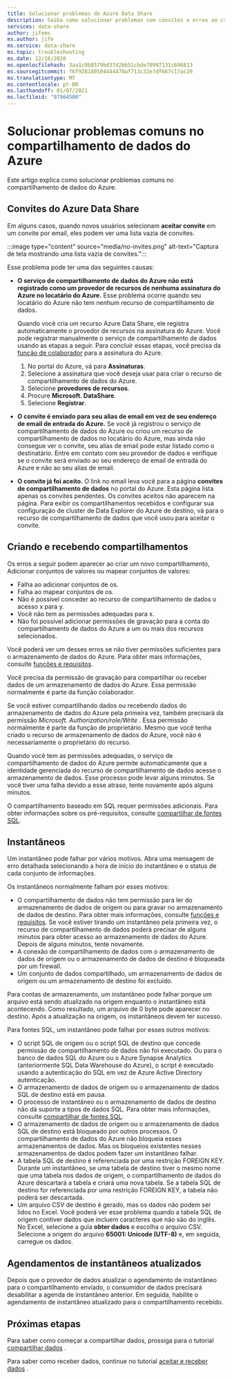 ```yaml
---
title: Solucionar problemas do Azure Data Share
description: Saiba como solucionar problemas com convites e erros ao criar ou receber compartilhamentos de dados no compartilhamento de dados do Azure.
services: data-share
author: jifems
ms.author: jife
ms.service: data-share
ms.topic: troubleshooting
ms.date: 12/16/2020
ms.openlocfilehash: 3aa1c0b8579bd37d2bb51cbde70997131c696813
ms.sourcegitcommit: f6f928180504444470af713c32e7df667c17ac20
ms.translationtype: MT
ms.contentlocale: pt-BR
ms.lasthandoff: 01/07/2021
ms.locfileid: "97964500"
---
```

# <a name="troubleshoot-common-problems-in-azure-data-share"></a>Solucionar problemas comuns no compartilhamento de dados do Azure 

Este artigo explica como solucionar problemas comuns no compartilhamento de dados do Azure. 

## <a name="azure-data-share-invitations"></a>Convites do Azure Data Share 

Em alguns casos, quando novos usuários selecionam **aceitar convite** em um convite por email, eles podem ver uma lista vazia de convites. 

:::image type="content" source="media/no-invites.png" alt-text="Captura de tela mostrando uma lista vazia de convites.":::

Esse problema pode ter uma das seguintes causas:

* **O serviço de compartilhamento de dados do Azure não está registrado como um provedor de recursos de nenhuma assinatura do Azure no locatário do Azure.** Esse problema ocorre quando seu locatário do Azure não tem nenhum recurso de compartilhamento de dados. 

    Quando você cria um recurso Azure Data Share, ele registra automaticamente o provedor de recursos na assinatura do Azure. Você pode registrar manualmente o serviço de compartilhamento de dados usando as etapas a seguir. Para concluir essas etapas, você precisa da [função de colaborador](../role-based-access-control/built-in-roles.md#contributor) para a assinatura do Azure. 

    1. No portal do Azure, vá para **Assinaturas**.
    1. Selecione a assinatura que você deseja usar para criar o recurso de compartilhamento de dados do Azure.
    1. Selecione **provedores de recursos**.
    1. Procure **Microsoft. DataShare**.
    1. Selecione **Registrar**.

* **O convite é enviado para seu alias de email em vez de seu endereço de email de entrada do Azure.** Se você já registrou o serviço de compartilhamento de dados do Azure ou criou um recurso de compartilhamento de dados no locatário do Azure, mas ainda não consegue ver o convite, seu alias de email pode estar listado como o destinatário. Entre em contato com seu provedor de dados e verifique se o convite será enviado ao seu endereço de email de entrada do Azure e não ao seu alias de email.

* **O convite já foi aceito.** O link no email leva você para a página **convites de compartilhamento de dados** no portal do Azure. Esta página lista apenas os convites pendentes. Os convites aceitos não aparecem na página. Para exibir os compartilhamentos recebidos e configurar sua configuração de cluster de Data Explorer do Azure de destino, vá para o recurso de compartilhamento de dados que você usou para aceitar o convite.

## <a name="creating-and-receiving-shares"></a>Criando e recebendo compartilhamentos

Os erros a seguir podem aparecer ao criar um novo compartilhamento, Adicionar conjuntos de valores ou mapear conjuntos de valores:

* Falha ao adicionar conjuntos de os.
* Falha ao mapear conjuntos de os.
* Não é possível conceder ao recurso de compartilhamento de dados o acesso x para y.
* Você não tem as permissões adequadas para x.
* Não foi possível adicionar permissões de gravação para a conta do compartilhamento de dados do Azure a um ou mais dos recursos selecionados.

Você poderá ver um desses erros se não tiver permissões suficientes para o armazenamento de dados do Azure. Para obter mais informações, consulte [funções e requisitos](concepts-roles-permissions.md). 

Você precisa da permissão de gravação para compartilhar ou receber dados de um armazenamento de dados do Azure. Essa permissão normalmente é parte da função colaborador. 

Se você estiver compartilhando dados ou recebendo dados do armazenamento de dados do Azure pela primeira vez, também precisará da permissão *Microsoft. Authorization/role/Write* . Essa permissão normalmente é parte da função de proprietário. Mesmo que você tenha criado o recurso de armazenamento de dados do Azure, você não é necessariamente o proprietário do recurso. 

Quando você tem as permissões adequadas, o serviço de compartilhamento de dados do Azure permite automaticamente que a identidade gerenciada do recurso de compartilhamento de dados acesse o armazenamento de dados. Esse processo pode levar alguns minutos. Se você tiver uma falha devido a esse atraso, tente novamente após alguns minutos.

O compartilhamento baseado em SQL requer permissões adicionais. Para obter informações sobre os pré-requisitos, consulte [compartilhar de fontes SQL](how-to-share-from-sql.md).

## <a name="snapshots"></a>Instantâneos
Um instantâneo pode falhar por vários motivos. Abra uma mensagem de erro detalhada selecionando a hora de início do instantâneo e o status de cada conjunto de informações. 

Os instantâneos normalmente falham por esses motivos:

* O compartilhamento de dados não tem permissão para ler do armazenamento de dados de origem ou para gravar no armazenamento de dados de destino. Para obter mais informações, consulte [funções e requisitos](concepts-roles-permissions.md). Se você estiver tirando um instantâneo pela primeira vez, o recurso de compartilhamento de dados poderá precisar de alguns minutos para obter acesso ao armazenamento de dados do Azure. Depois de alguns minutos, tente novamente.
* A conexão de compartilhamento de dados com o armazenamento de dados de origem ou o armazenamento de dados de destino é bloqueada por um firewall.
* Um conjunto de dados compartilhado, um armazenamento de dados de origem ou um armazenamento de destino foi excluído.

Para contas de armazenamento, um instantâneo pode falhar porque um arquivo está sendo atualizado na origem enquanto o instantâneo está acontecendo. Como resultado, um arquivo de 0 byte pode aparecer no destino. Após a atualização na origem, os instantâneos devem ter sucesso.

Para fontes SQL, um instantâneo pode falhar por esses outros motivos:

* O script SQL de origem ou o script SQL de destino que concede permissão de compartilhamento de dados não foi executado. Ou para o banco de dados SQL do Azure ou o Azure Synapse Analytics (anteriormente SQL Data Warehouse do Azure), o script é executado usando a autenticação do SQL em vez de Azure Active Directory autenticação.  
* O armazenamento de dados de origem ou o armazenamento de dados SQL de destino está em pausa.
* O processo de instantâneo ou o armazenamento de dados de destino não dá suporte a tipos de dados SQL. Para obter mais informações, consulte [compartilhar de fontes SQL](how-to-share-from-sql.md#supported-data-types).
* O armazenamento de dados de origem ou o armazenamento de dados SQL de destino está bloqueado por outros processos. O compartilhamento de dados do Azure não bloqueia esses armazenamentos de dados. Mas os bloqueios existentes nesses armazenamentos de dados podem fazer um instantâneo falhar.
* A tabela SQL de destino é referenciada por uma restrição FOREIGN KEY. Durante um instantâneo, se uma tabela de destino tiver o mesmo nome que uma tabela nos dados de origem, o compartilhamento de dados do Azure descartará a tabela e criará uma nova tabela. Se a tabela SQL de destino for referenciada por uma restrição FOREIGN KEY, a tabela não poderá ser descartada.
* Um arquivo CSV de destino é gerado, mas os dados não podem ser lidos no Excel. Você poderá ver esse problema quando a tabela SQL de origem contiver dados que incluem caracteres que não são do inglês. No Excel, selecione a guia **obter dados** e escolha o arquivo CSV. Selecione a origem do arquivo **65001: Unicode (UTF-8)** e, em seguida, carregue os dados.

## <a name="updated-snapshot-schedules"></a>Agendamentos de instantâneos atualizados
Depois que o provedor de dados atualizar o agendamento de instantâneo para o compartilhamento enviado, o consumidor de dados precisará desabilitar a agenda de instantâneo anterior. Em seguida, habilite o agendamento de instantâneo atualizado para o compartilhamento recebido. 

## <a name="next-steps"></a>Próximas etapas

Para saber como começar a compartilhar dados, prossiga para o tutorial [compartilhar dados](share-your-data.md) . 

Para saber como receber dados, continue no tutorial [aceitar e receber dados](subscribe-to-data-share.md) .